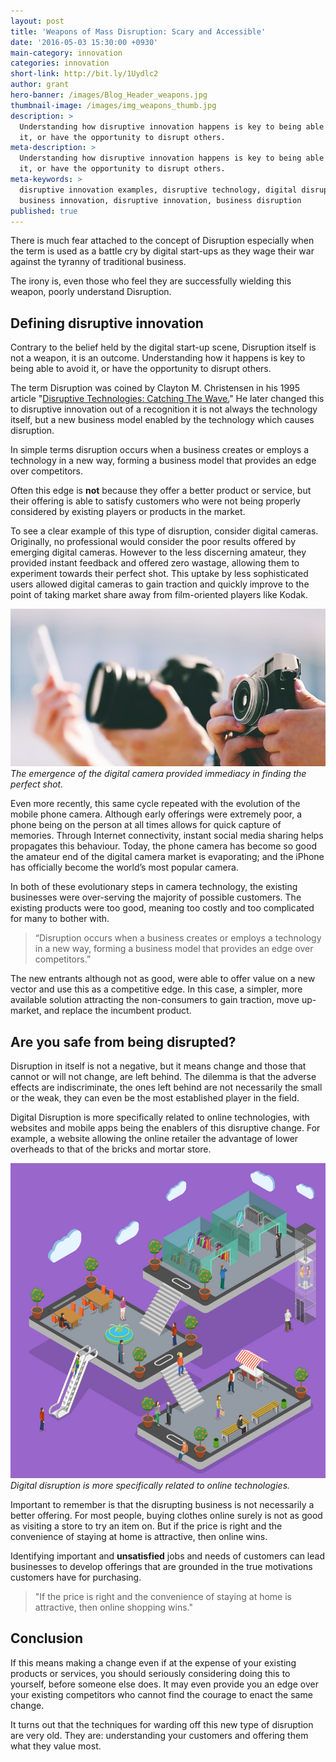 ```yaml
---
layout: post
title: 'Weapons of Mass Disruption: Scary and Accessible'
date: '2016-05-03 15:30:00 +0930'
main-category: innovation
categories: innovation
short-link: http://bit.ly/1Uydlc2
author: grant
hero-banner: /images/Blog_Header_weapons.jpg
thumbnail-image: /images/img_weapons_thumb.jpg
description: >
  Understanding how disruptive innovation happens is key to being able to avoid
  it, or have the opportunity to disrupt others.
meta-description: >
  Understanding how disruptive innovation happens is key to being able to avoid
  it, or have the opportunity to disrupt others. 
meta-keywords: >
  disruptive innovation examples, disruptive technology, digital disruption,
  business innovation, disruptive innovation, business disruption
published: true
---
```


There is much fear attached to the concept of Disruption especially when the term is used as a battle cry by digital start-ups as they wage their war against the tyranny of traditional business.
 
The irony is, even those who feel they are successfully wielding this weapon, poorly understand Disruption.

Defining disruptive innovation
------------------------------
Contrary to the belief held by the digital start-up scene, Disruption itself is not a weapon, it is an outcome. Understanding how it happens is key to being able to avoid it, or have the opportunity to disrupt others.
 
The term Disruption was coined by Clayton M. Christensen in his 1995 article "[Disruptive Technologies: Catching The Wave.](https://hbr.org/1995/01/disruptive-technologies-catching-the-wave)" He later changed this to disruptive innovation out of a recognition it is not always the technology itself, but a new business model enabled by the technology which causes disruption. 

In simple terms <span class="inline-quote">disruption occurs when a business creates or employs a technology in a new way</span>, forming a business model that provides an edge over competitors.


Often this edge is __not__ because they offer a better product or service, but their offering is able to satisfy customers who were not being properly considered by existing players or products in the market. 
 
To see a clear example of this type of disruption, consider digital cameras. Originally, no professional would consider the poor results offered by emerging digital cameras. However to the less discerning amateur, they provided instant feedback and offered zero wastage, allowing them to experiment towards their perfect shot. This uptake by less sophisticated users allowed digital cameras to gain traction and quickly improve to the point of taking market share away from film-oriented players like Kodak.

![digital camera](/images/img_weapons_1.jpg)
*The emergence of the digital camera provided immediacy in finding the perfect shot.*

Even more recently, this same cycle repeated with the evolution of the mobile phone camera. Although early offerings were extremely poor, a phone being on the person at all times allows for quick capture of memories. Through Internet connectivity, instant social media sharing helps propagates this behaviour. Today, the phone camera has become so good the amateur end of the digital camera market is evaporating; and the iPhone has officially become the world’s most popular camera.
 
In both of these evolutionary steps in camera technology, the existing businesses were over-serving the majority of possible customers. The existing products were too good, meaning too costly and too complicated for many to bother with. 

>“Disruption occurs when a business creates or employs a technology in a new way, forming a business model that provides an edge over competitors.”

The new entrants although not as good, were able to offer value on a new vector and use this as a competitive edge. In this case, a simpler, more available solution attracting the non-consumers to gain traction, move up-market, and replace the incumbent product.

Are you safe from being disrupted?
----------------------------------

Disruption in itself is not a negative, but it means change and those that cannot or will not change, are left behind. The dilemma is that the adverse effects are indiscriminate, the ones left behind are not necessarily the small or the weak, they can even be the most established player in the field. 
 
Digital Disruption is more specifically related to online technologies, with websites and mobile apps being the enablers of this disruptive change. For example, a website allowing the online retailer the advantage of lower overheads to that of the bricks and mortar store. 

![digital disruption](/images/img_weapons_2.jpg)
*Digital disruption is more specifically related to online technologies.*

Important to remember is that the disrupting business is not necessarily a better offering. For most people, buying clothes online surely is not as good as visiting a store to try an item on.  But if the price is right and the convenience of staying at home is attractive, then online wins.
 
Identifying important and __unsatisfied__ jobs and needs of customers can lead businesses to develop offerings that are grounded in the true motivations customers have for purchasing. 

> "If the price is right and the convenience of staying at home is attractive, then online shopping wins."
 
Conclusion
----------
If this means making a change even if at the expense of your existing products or services, you should seriously considering doing this to yourself, before someone else does. It may even provide you an edge over your existing competitors who cannot find the courage to enact the same change.
 
It turns out that the techniques for warding off this new type of disruption are very old. They are: understanding your customers and offering them what they value most.
